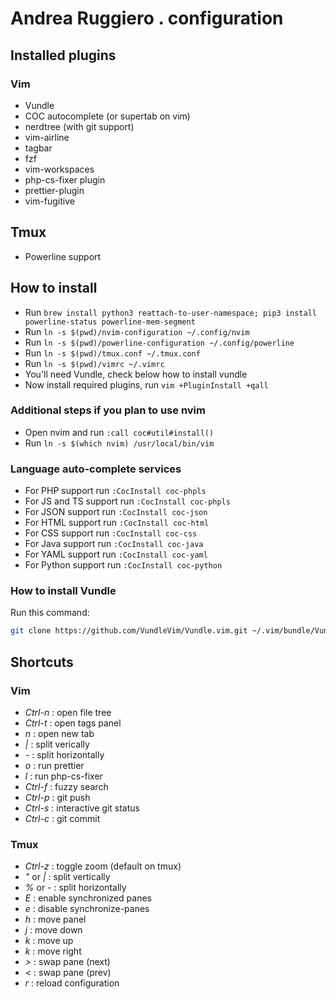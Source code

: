 # Andrea Ruggiero . configuration

## Installed plugins

### Vim
* Vundle 
* COC autocomplete (or supertab on vim)
* nerdtree (with git support)
* vim-airline 
* tagbar
* fzf
* vim-workspaces
* php-cs-fixer plugin
* prettier-plugin
* vim-fugitive

## Tmux
* Powerline support

## How to install

* Run `brew install python3 reattach-to-user-namespace; pip3 install powerline-status powerline-mem-segment`
* Run `ln -s $(pwd)/nvim-configuration ~/.config/nvim`
* Run `ln -s $(pwd)/powerline-configuration ~/.config/powerline`
* Run `ln -s $(pwd)/tmux.conf ~/.tmux.conf`
* Run `ln -s $(pwd)/vimrc ~/.vimrc`
* You'll need Vundle, check below how to install vundle
* Now install required plugins, run `vim +PluginInstall +qall`

### Additional steps if you plan to use nvim

* Open nvim and run `:call coc#util#install()`
* Run `ln -s $(which nvim) /usr/local/bin/vim`

### Language auto-complete services

* For PHP support run `:CocInstall coc-phpls`
* For JS and TS support run `:CocInstall coc-phpls`
* For JSON support run `:CocInstall coc-json`
* For HTML support run `:CocInstall coc-html`
* For CSS support run `:CocInstall coc-css`
* For Java support run `:CocInstall coc-java`
* For YAML support run `:CocInstall coc-yaml`
* For Python support run `:CocInstall coc-python`

### How to install Vundle

Run this command:

```bash
git clone https://github.com/VundleVim/Vundle.vim.git ~/.vim/bundle/Vundle.vim
```

## Shortcuts

### Vim
* *Ctrl-n* : open file tree
* *Ctrl-t* : open tags panel
* *n* : open new tab
* *|* : split verically
* *-* : split horizontally
* *o* : run prettier
* *l* : run php-cs-fixer
* *Ctrl-f* : fuzzy search
* *Ctrl-p* : git push
* *Ctrl-s* : interactive git status
* *Ctrl-c* : git commit

### Tmux
* *Ctrl-z* : toggle zoom (default on tmux)
* *"* or *|* : split vertically
* *%* or *-* : split horizontally
* *E* : enable synchronized panes
* *e* : disable synchronize-panes
* *h* : move panel
* *j* : move down
* *k* : move up
* *k* : move right
* *>* : swap pane (next)
* *<* : swap pane (prev)
* *r* : reload configuration
